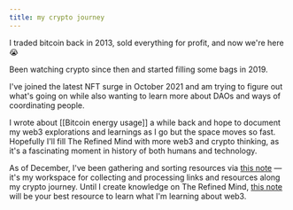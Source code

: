 ```yaml
---
title: my crypto journey
---
```


I traded bitcoin back in 2013, sold everything for profit, and now we're here 😭

Been watching crypto since then and started filling some bags in 2019.

I've joined the latest NFT surge in October 2021 and am trying to figure out what's going on while also wanting to learn more about DAOs and ways of coordinating people.

I wrote about [[Bitcoin energy usage]] a while back and hope to document my web3 explorations and learnings as I go but the space moves so fast. Hopefully I'll fill The Refined Mind with more web3 and crypto thinking, as it's a fascinating moment in history of both humans and technology.

As of December, I've been gathering and sorting resources via [this note](https://mikeyt.xyz/web3) — it's my workspace for collecting and processing links and resources along my crypto journey. Until I create knowledge on The Refined Mind, [this note](https://mikeyt.xyz/web3) will be your best resource to learn what I'm learning about web3.
